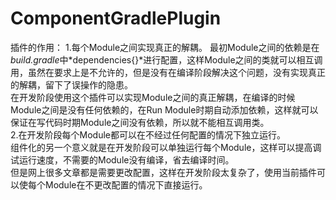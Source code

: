 # ComponentGradlePlugin
插件的作用：
1.每个Module之间实现真正的解耦。
最初Module之间的依赖是在*build.gradle*中*dependencies{}*进行配置，这样Module之间的类就可以相互调用，虽然在要求上是不允许的，但是没有在编译阶段解决这个问题，没有实现真正的解耦，留下了误操作的隐患。<br>
在开发阶段使用这个插件可以实现Module之间的真正解耦，在编译的时候Module之间是没有任何依赖的，在Run Module时期自动添加依赖，这样就可以保证在写代码时期Module之间没有依赖，所以就不能相互调用类。<br>
2.在开发阶段每个Module都可以在不经过任何配置的情况下独立运行。<br>
组件化的另一个意义就是在开发阶段可以单独运行每个Module，这样可以提高调试运行速度，不需要的Module没有编译，省去编译时间。<br>
但是网上很多文章都是需要更改配置，这样在开发阶段太复杂了，使用当前插件可以使每个Module在不更改配置的情况下直接运行。<br>
